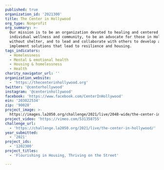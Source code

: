 ```yaml
---
published: true
organization_id: '2021300'
title: The Center in Hollywood
org_type: Nonprofit
org_summary: >-
  Our mission is to be an organization devoted to healing and centered on
  individual wellness and community, to be an advocate for those in Hollywood
  without shelter, and to lead and collaborate with others to develop and
  implement solutions that lead to resilience and housing.
tags_indicators:
  - Homelessness
  - Mental & emotional health
  - Housing & homelessness
  - Health
charity_navigator_url: ''
organization_website:
  - 'https://thecenterinhollywood.org'
twitter: '@centerhollywood'
instagram: '@centerinhollywood'
facebook: 'https://www.facebook.com/CenterInHollywood'
ein: '203022534'
zip: '90028'
project_image: >-
  https://images.la2050.org/challenge/2021/live/2048-wide/the-center-in-hollywood.jpg
project_video: 'https://vimeo.com/531358755'
challenge_url:
  - 'https://challenge.la2050.org/2021/live/the-center-in-hollywood/'
year_submitted:
  - '2021'
project_ids:
  - '1202300'
project_titles:
  - 'Flourishing in Housing, Thriving on the Street'

---
```

